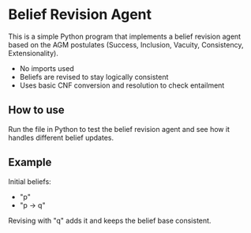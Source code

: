 # Belief Revision Agent

This is a simple Python program that implements a belief revision agent based on the AGM postulates (Success, Inclusion, Vacuity, Consistency, Extensionality).

- No imports used
- Beliefs are revised to stay logically consistent
- Uses basic CNF conversion and resolution to check entailment

## How to use

Run the file in Python to test the belief revision agent and see how it handles different belief updates.

## Example

Initial beliefs:
- "p"
- "p -> q"

Revising with "q" adds it and keeps the belief base consistent.